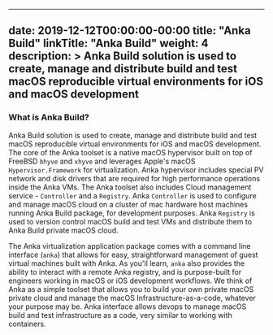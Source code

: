 
---
date: 2019-12-12T00:00:00-00:00
title: "Anka Build"
linkTitle: "Anka Build"
weight: 4
description: >
  Anka Build solution is used to create, manage and distribute build and test macOS reproducible virtual environments for iOS and macOS development
---

###  What is Anka Build?
Anka Build solution is used to create, manage and distribute build and test macOS reproducible virtual environments for iOS and macOS development. The core of the Anka toolset is a native macOS hypervisor built on top of FreeBSD `bhyve` and `xhyve` and leverages Apple's macOS `Hypervisor.Framework` for virtualization. Anka hypervisor includes special PV network and disk drivers that are required for high performance operations inside the Anka VMs. The Anka toolset also includes Cloud management service - `Controller` and a `Registry`. Anka `Controller` is used to configure and manage macOS cloud on a cluster of mac hardware host machines running Anka Build package, for development purposes. Anka `Registry` is used to version control macOS build and test VMs and distribute them to Anka Build private macOS cloud.

The Anka virtualization application package comes with a command line interface (`anka`) that allows for easy, straightforward management of guest virtual machines built with Anka. As you'll learn, `anka` also provides the ability to interact with a remote Anka registry, and is purpose-built for engineers working in macOS or iOS development workflows. We think of Anka as a simple toolset that allows you to build your own private macOS private cloud and manage the macOS Infrastructure-as-a-code, whatever your purpose may be.
Anka interface allows devops to manage macOS build and test infrastructure as a code, very similar to working with containers.




